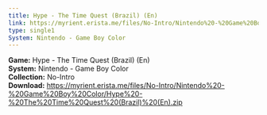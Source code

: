 ```yaml
---
title: Hype - The Time Quest (Brazil) (En)
link: https://myrient.erista.me/files/No-Intro/Nintendo%20-%20Game%20Boy%20Color/Hype%20-%20The%20Time%20Quest%20(Brazil)%20(En).zip
type: single1
System: Nintendo - Game Boy Color
---
```

<b>Game:</b> Hype - The Time Quest (Brazil) (En)<br>
<b>System:</b> Nintendo - Game Boy Color<br>
<b>Collection:</b> No-Intro<br>
<b>Download:</b> https://myrient.erista.me/files/No-Intro/Nintendo%20-%20Game%20Boy%20Color/Hype%20-%20The%20Time%20Quest%20(Brazil)%20(En).zip